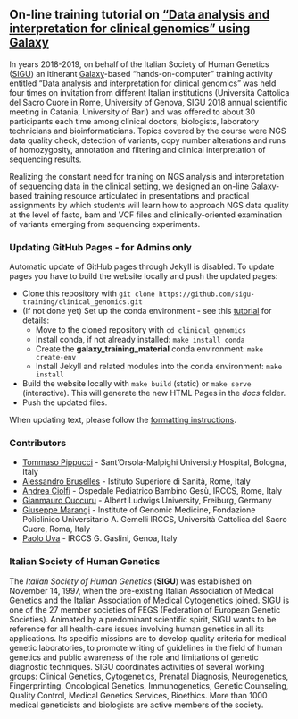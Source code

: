 ## On-line training tutorial on [“Data analysis and interpretation for clinical genomics” using Galaxy](https://sigu-training.github.io/clinical_genomics)

In years 2018-2019, on behalf of the Italian Society of Human Genetics ([SIGU](https://www.sigu.net/)) an itinerant [Galaxy](https://usegalaxy.eu/)-based “hands-on-computer” training activity entitled “Data analysis and interpretation for clinical genomics” was held four times on invitation from different Italian institutions (Università Cattolica del Sacro Cuore in Rome, University of Genova, SIGU 2018 annual scientific meeting in Catania, University of Bari) and was offered to about 30 participants each time among clinical doctors, biologists, laboratory technicians and bioinformaticians. Topics covered by the course were NGS data quality check, detection of variants, copy number alterations and runs of homozygosity, annotation and filtering and clinical interpretation of sequencing results.

Realizing the constant need for training on NGS analysis and interpretation of sequencing data in the clinical setting, we designed an on-line [Galaxy](https://usegalaxy.eu/)-based training resource articulated in presentations and practical assignments by which students will learn how to approach NGS data quality at the level of fastq, bam and VCF files and clinically-oriented examination of variants emerging from sequencing experiments.

### Updating GitHub Pages - for Admins only
Automatic update of GitHub pages through Jekyll is disabled. To update pages you have to build the website locally and push the updated pages:

 * Clone this repository with `git clone https://github.com/sigu-training/clinical_genomics.git`
 * (If not done yet) Set up the conda environment - see this [tutorial](https://galaxyproject.github.io/training-material/topics/contributing/tutorials/running-jekyll/tutorial.html) for details:
   * Move to the cloned repository with `cd clinical_genomics`
   * Install conda, if not already installed: `make install conda`
   * Create the **galaxy_training_material** conda environment: `make create-env`
   * Install Jekyll and related modules into the conda environment: `make install`
 * Build the website locally with `make build` (static) or `make serve` (interactive). This will generate the new HTML Pages in the *docs* folder.
 * Push the updated files. 

When updating text, please follow the [formatting instructions](https://sigu-training.github.io/clinical_genomics/syntax.html).

### Contributors

 * [Tommaso Pippucci](https://www.aosp.bo.it/content/curriculum?E=154659) - Sant’Orsola-Malpighi University Hospital, Bologna, Italy
 * [Alessandro Bruselles](https://www) - Istituto Superiore di Sanità, Rome, Italy
 * [Andrea Ciolfi](http://www.ospedalebambinogesu.it) - Ospedale Pediatrico Bambino Gesù, IRCCS, Rome, Italy
 * [Gianmauro Cuccuru](http://www) - Albert Ludwigs University, Freiburg, Germany
 * [Giuseppe Marangi](http://www) - Institute of Genomic Medicine, Fondazione Policlinico Universitario A. Gemelli IRCCS, Università Cattolica del Sacro Cuore, Roma, Italy
 * [Paolo Uva](https://www.researchgate.net/profile/Paolo_Uva) - IRCCS G. Gaslini, Genoa, Italy

### Italian Society of Human Genetics

The *Italian Society of Human Genetics* (**SIGU**) was established on November 14, 1997, when the pre-existing Italian Association of Medical Genetics and the Italian Association of Medical Cytogenetics joined. SIGU is one of the 27 member societies of FEGS (Federation of European Genetic Societies).
Animated by a predominant scientific spirit, SIGU wants to be reference for all health-care issues involving human genetics in all its applications.
Its specific missions are to develop quality criteria for medical genetic laboratories, to promote writing of guidelines in the field of human genetics and public awareness of the role and limitations of genetic diagnostic techniques. 
SIGU coordinates activities of several working groups: Clinical Genetics, Cytogenetics, Prenatal Diagnosis, Neurogenetics, Fingerprinting, Oncological Genetics, Immunogenetics, Genetic Counseling, Quality Control, Medical Genetics Services, Bioethics. More than 1000 medical geneticists and biologists are active members of the society.
